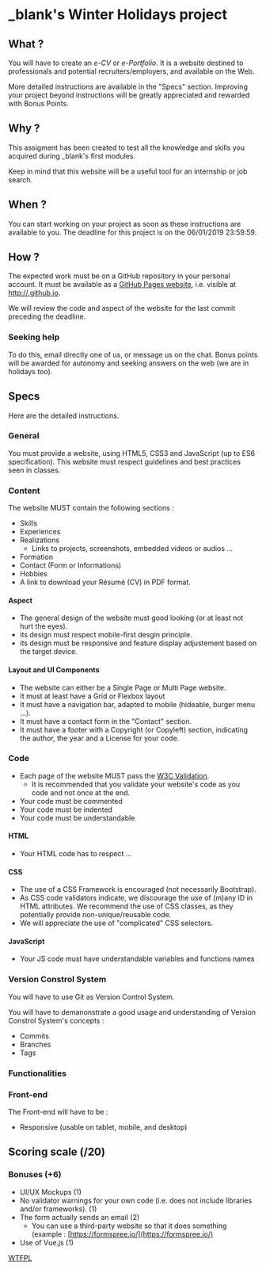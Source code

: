 # \_blank's Winter Holidays project

## What ?

You will have to create an _e-CV_ or _e-Portfolio_.
It is a website destined to professionals and potential recruiters/employers, and available on the Web.

More detailed instructions are available in the "Specs" section.
Improving your project beyond instructions will be greatly appreciated and rewarded with Bonus Points.

## Why ?

This assigment has been created to test all the knowledge and skills you acquired during \_blank's first modules.

Keep in mind that this website will be a useful tool for an internship or job search.

## When ?

You can start working on your project as soon as these instructions are available to you.
The deadline for this project is on the 06/01/2019 23:59:59.

## How ?

The expected work must be on a GitHub repository in your personal account.
It must be available as a [GitHub Pages website](https://pages.github.com/), i.e. visible at [http://<your-username>.github.io](http://\<your-username\>.github.io).

We will review the code and aspect of the website for the last commit preceding the deadline.


### Seeking help

To do this, email directly one of us, or message us on the chat.
Bonus points will be awarded for autonomy and seeking answers on the web (we are in holidays too).

## Specs

Here are the detailed instructions.

### General

You must provide a website, using HTML5, CSS3 and JavaScript (up to ES6 specification).
This website must respect guidelines and best practices seen in classes.


### Content

The website MUST contain the following sections :
- Skills
- Experiences
- Realizations
  - Links to projects, screenshots, embedded videos or audios ...
- Formation
- Contact (Form or Informations)
- Hobbies
- A link to download your Résumé (CV) in PDF format.

#### Aspect

- The general design of the website must good looking (or at least not hurt the eyes).
- its design must respect mobile-first desgin principle.
- its design must be responsive and feature display adjustement based on the target device.

#### Layout and UI Components

- The website can either be a Single Page or Multi Page website.
- It must at least have a Grid or Flexbox layout
- It must have a navigation bar, adapted to mobile (hideable, burger menu ...).
- It must have a contact form in the "Contact" section.
- It must have a footer with a Copyright (or Copyleft) section, indicating the author, the year and a License for your code.

### Code

- Each page of the website MUST pass the [W3C Validation](https://validator.w3.org/unicorn/).
  - It is recommended that you validate your website's code as you code and not once at the end.
- Your code must be commented
- Your code must be indented
- Your code must be understandable

#### HTML
- Your HTML code has to respect ... 

#### CSS
- The use of a CSS Framework is encouraged (not necessarily Bootstrap).
- As CSS code validators indicate, we discourage the use of (m)any ID in HTML attributes. We recommend the use of CSS classes, as they potentially provide non-unique/reusable code.
- We will appreciate the use of "complicated" CSS selectors.

#### JavaScript
- Your JS code must have understandable variables and functions names

### Version Constrol System
You will have to use Git as Version Control System.

You will have to demanonstrate a good usage and understanding of Version Constrol System's concepts :
- Commits
- Branches
- Tags

### Functionalities

### Front-end

The Front-end will have to be : 
- Responsive (usable on tablet, mobile, and desktop)


## Scoring scale (/20)


### Bonuses (+6)

- UI/UX Mockups (1)
- No validator warnings for your own code (i.e. does not include libraries and/or frameworks). (1)
- The form actually sends an email (2)
  - You can use a third-party website so that it does something (example : [https://formspree.io/](https://formspree.io/)
- Use of Vue.js (1)

[WTFPL](https://fr.wikipedia.org/wiki/WTFPL)
